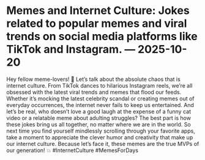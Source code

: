 # Memes and Internet Culture: Jokes related to popular memes and viral trends on social media platforms like TikTok and Instagram. — 2025-10-20

Hey fellow meme-lovers! 🌟 Let’s talk about the absolute chaos that is internet culture. From TikTok dances to hilarious Instagram reels, we’re all obsessed with the latest viral trends and memes that flood our feeds. Whether it’s mocking the latest celebrity scandal or creating memes out of everyday occurrences, the internet never fails to keep us entertained. And let’s be real, who doesn’t love a good laugh at the expense of a funny cat video or a relatable meme about adulting struggles? The best part is how these jokes bring us all together, no matter where we are in the world. So next time you find yourself mindlessly scrolling through your favorite apps, take a moment to appreciate the clever humor and creativity that make up our internet culture. Because let’s face it, these memes are the true MVPs of our generation! 💥 #InternetCulture #MemesForDays